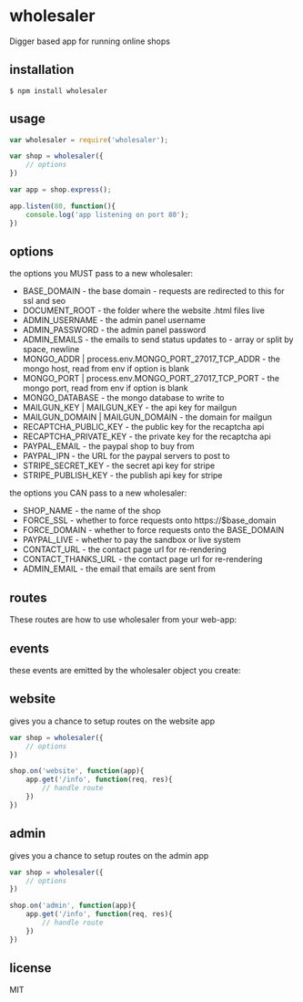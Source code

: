 wholesaler
==========

Digger based app for running online shops

## installation

```
$ npm install wholesaler
```

## usage

```js
var wholesaler = require('wholesaler');

var shop = wholesaler({
	// options
})

var app = shop.express();

app.listen(80, function(){
	console.log('app listening on port 80');
})
```

## options

the options you MUST pass to a new wholesaler:

 
 * BASE_DOMAIN - the base domain - requests are redirected to this for ssl and seo
 * DOCUMENT_ROOT - the folder where the website .html files live
 * ADMIN_USERNAME - the admin panel username
 * ADMIN_PASSWORD - the admin panel password
 * ADMIN_EMAILS - the emails to send status updates to - array or split by space, newline
 * MONGO_ADDR | process.env.MONGO_PORT_27017_TCP_ADDR - the mongo host, read from env if option is blank
 * MONGO_PORT | process.env.MONGO_PORT_27017_TCP_PORT - the mongo port, read from env if option is blank
 * MONGO_DATABASE - the mongo database to write to
 * MAILGUN_KEY | MAILGUN_KEY - the api key for mailgun
 * MAILGUN_DOMAIN | MAILGUN_DOMAIN - the domain for mailgun
 * RECAPTCHA_PUBLIC_KEY - the public key for the recaptcha api
 * RECAPTCHA_PRIVATE_KEY - the private key for the recaptcha api
 * PAYPAL_EMAIL - the paypal shop to buy from
 * PAYPAL_IPN - the URL for the paypal servers to post to
 * STRIPE_SECRET_KEY - the secret api key for stripe
 * STRIPE_PUBLISH_KEY - the publish api key for stripe

the options you CAN pass to a new wholesaler:

 * SHOP_NAME - the name of the shop
 * FORCE_SSL - whether to force requests onto https://$base_domain
 * FORCE_DOMAIN - whether to force requests onto the BASE_DOMAIN
 * PAYPAL_LIVE - whether to pay the sandbox or live system
 * CONTACT_URL - the contact page url for re-rendering
 * CONTACT_THANKS_URL - the contact page url for re-rendering
 * ADMIN_EMAIL - the email that emails are sent from

## routes

These routes are how to use wholesaler from your web-app:


## events

these events are emitted by the wholesaler object you create:

## website

gives you a chance to setup routes on the website app

```js
var shop = wholesaler({
	// options
})

shop.on('website', function(app){
	app.get('/info', function(req, res){
		// handle route
	})
})
```

## admin

gives you a chance to setup routes on the admin app

```js
var shop = wholesaler({
	// options
})

shop.on('admin', function(app){
	app.get('/info', function(req, res){
		// handle route
	})
})
```

## license

MIT
